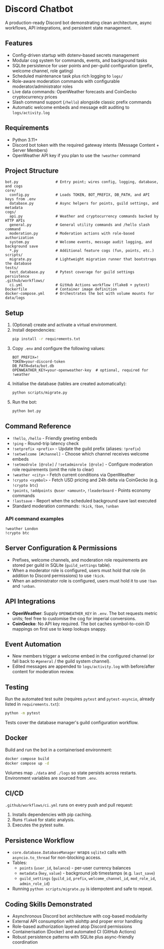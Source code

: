 # Discord Chatbot

A production-ready Discord bot demonstrating clean architecture, async workflows, API integrations, and persistent state management.

## Features
- Config-driven startup with dotenv-based secrets management
- Modular cog system for commands, events, and background tasks
- SQLite persistence for user points and per-guild configuration (prefix, welcome channel, role gating)
- Scheduled maintenance task plus rich logging to `logs/`
- Role-aware moderation commands with configurable moderator/administrator roles
- Live data commands: OpenWeather forecasts and CoinGecko cryptocurrency prices
- Slash command support (`/hello`) alongside classic prefix commands
- Automatic welcome embeds and message edit auditing to `logs/activity.log`

## Requirements
- Python 3.11+
- Discord bot token with the required gateway intents (Message Content + Server Members)
- OpenWeather API key if you plan to use the `!weather` command

## Project Structure
```
bot.py                 # Entry point; wires config, logging, database, and cogs
core/
  config.py            # Loads TOKEN, BOT_PREFIX, DB_PATH, and API keys from .env
  database.py          # Async helpers for points, guild settings, and metadata
cogs/
  api.py               # Weather and cryptocurrency commands backed by HTTP APIs
  general.py           # General utility commands and /hello slash command
  moderation.py        # Moderation actions with role-based authorization
  system.py            # Welcome events, message audit logging, and background save
  *.py                 # Additional feature cogs (fun, points, etc.)
scripts/
  migrate.py           # Lightweight migration runner that bootstraps the database
tests/
  test_database.py     # Pytest coverage for guild settings persistence
.github/workflows/
  ci.yml               # GitHub Actions workflow (flake8 + pytest)
Dockerfile             # Container image definition
docker-compose.yml     # Orchestrates the bot with volume mounts for data/logs
```

## Setup
1. (Optional) create and activate a virtual environment.
2. Install dependencies:
   ```bash
   pip install -r requirements.txt
   ```
3. Copy `.env` and configure the following values:
   ```env
   BOT_PREFIX=!
   TOKEN=your-discord-token
   DB_PATH=data/bot.db
   OPENWEATHER_KEY=your-openweather-key  # optional, required for !weather
   ```
4. Initialise the database (tables are created automatically):
   ```bash
   python scripts/migrate.py
   ```
5. Run the bot:
   ```bash
   python bot.py
   ```

## Command Reference
- `!hello`, `/hello` - Friendly greeting embeds
- `!ping` - Round-trip latency check
- `!setprefix <prefix>` - Update the guild prefix (aliases: `!prefix`)
- `!setwelcome [#channel]` - Choose which channel receives welcome embeds
- `!setmodrole [@role]` / `!setadminrole [@role]` - Configure moderation role requirements (omit the role to clear)
- `!weather <city>` - Fetch current conditions via OpenWeather
- `!crypto <symbol>` - Fetch USD pricing and 24h delta via CoinGecko (e.g. `!crypto btc`)
- `!points`, `!addpoints @user <amount>`, `!leaderboard` - Points economy commands
- `!lastsave` - Report when the scheduled background save last executed
- Standard moderation commands: `!kick`, `!ban`, `!unban`

### API command examples
```text
!weather London
!crypto btc
```

## Server Configuration & Permissions
- Prefixes, welcome channels, and moderation role requirements are stored per guild in SQLite (`guild_settings` table).
- When a moderator role is configured, users must hold that role (in addition to Discord permissions) to use `!kick`.
- When an administrator role is configured, users must hold it to use `!ban` and `!unban`.

## API Integrations
- **OpenWeather**: Supply `OPENWEATHER_KEY` in `.env`. The bot requests metric units; feel free to customise the cog for imperial conversions.
- **CoinGecko**: No API key required. The bot caches symbol-to-coin ID mappings on first use to keep lookups snappy.

## Event Automation
- New members trigger a welcome embed in the configured channel (or fall back to `#general` / the guild system channel).
- Edited messages are appended to `logs/activity.log` with before/after content for moderation review.

## Testing
Run the automated test suite (requires `pytest` and `pytest-asyncio`, already listed in `requirements.txt`):
```bash
python -m pytest
```
Tests cover the database manager's guild configuration workflow.

## Docker
Build and run the bot in a containerised environment:
```bash
docker compose build
docker compose up -d
```
Volumes map `./data` and `./logs` so state persists across restarts. Environment variables are sourced from `.env`.

## CI/CD
`.github/workflows/ci.yml` runs on every push and pull request:
1. Installs dependencies with pip caching.
2. Runs `flake8` for static analysis.
3. Executes the pytest suite.

## Persistence Workflow
- `core.database.DatabaseManager` wraps `sqlite3` calls with `asyncio.to_thread` for non-blocking access.
- Tables:
  - `points` (`user_id`, `balance`) - per-user currency balances
  - `metadata` (`key`, `value`) - background job timestamps (e.g. `last_save`)
  - `guild_settings` (`guild_id`, `prefix`, `welcome_channel_id`, `mod_role_id`, `admin_role_id`)
- Running `python scripts/migrate.py` is idempotent and safe to repeat.

## Coding Skills Demonstrated
- Asynchronous Discord bot architecture with cog-based modularity
- External API consumption with aiohttp and proper error handling
- Role-based authorization layered atop Discord permissions
- Containerisation (Docker) and automated CI (GitHub Actions)
- Robust persistence patterns with SQLite plus async-friendly coordination
